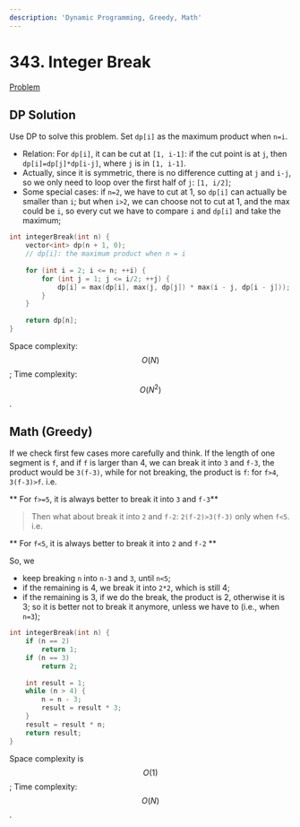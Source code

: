 ```yaml
---
description: 'Dynamic Programming, Greedy, Math'
---
```


# 343. Integer Break

[Problem](https://leetcode.com/problems/integer-break/)

## DP Solution

Use DP to solve this problem. Set `dp[i]` as the maximum product when `n=i`.
- Relation: For `dp[i]`, it can be cut at `[1, i-1]`: if the cut point is at `j`, then `dp[i]=dp[j]*dp[i-j]`, where `j` is in `[1, i-1]`.
- Actually, since it is symmetric, there is no difference cutting at `j` and `i-j`, so we only need to loop over the first half of `j`: `[1, i/2]`;
- Some special cases: if `n=2`, we have to cut at 1, so `dp[i]` can actually be smaller than `i`; but when `i>2`, we can choose not to cut at 1, and the max could be `i`, so every cut we have to compare `i` and `dp[i]` and take the maximum;

```cpp
int integerBreak(int n) {
    vector<int> dp(n + 1, 0);
    // dp[i]: the maximum product when n = i
    
    for (int i = 2; i <= n; ++i) {
        for (int j = 1; j <= i/2; ++j) {
            dp[i] = max(dp[i], max(j, dp[j]) * max(i - j, dp[i - j]));
        }
    }
    
    return dp[n];
}
```

Space complexity: $$O(N)$$; Time complexity: $$O(N^2)$$.

## Math (Greedy)

If we check first few cases more carefully and think. If the length of one segment is `f`, and if `f` is larger than 4, we can break it into `3` and `f-3`, the product would be `3(f-3)`, while for not breaking, the product is `f`: for `f>4`, `3(f-3)>f`. i.e.

** For `f>=5`, it is always better to break it into `3` and `f-3`**

> Then what about break it into `2` and `f-2`: `2(f-2)>3(f-3)` only when `f<5`. i.e.

** For `f<5`, it is always better to break it into `2` and `f-2` **

So, we 
- keep breaking `n` into `n-3` and `3`, until `n<5`;
- if the remaining is 4, we break it into `2*2`, which is still 4;
- if the remaining is 3, if we do the break, the product is 2, otherwise it is 3; so it is better not to break it anymore, unless we have to (i.e., when `n=3`);

```cpp
int integerBreak(int n) {
    if (n == 2)
        return 1;
    if (n == 3)
        return 2;
    
    int result = 1;
    while (n > 4) {
        n = n - 3;
        result = result * 3;
    }
    result = result * n;
    return result;
}
```

Space complexity is $$O(1)$$; Time complexity: $$O(N)$$.
